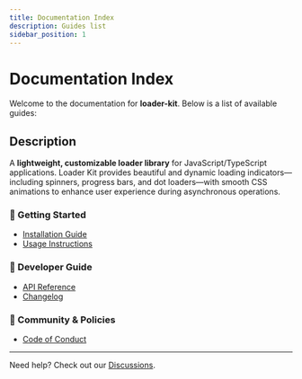 ```yaml
---
title: Documentation Index
description: Guides list
sidebar_position: 1
---
```


# Documentation Index

Welcome to the documentation for **loader-kit**. Below is a list of available guides:

## Description

A **lightweight, customizable loader library** for JavaScript/TypeScript
applications. Loader Kit provides beautiful and dynamic loading indicators—including
spinners, progress bars, and dot loaders—with smooth CSS animations to enhance user
experience during asynchronous operations.

### 📌 Getting Started

- [Installation Guide](./INSTALLATION.md)
- [Usage Instructions](./USAGE.md)
<!-- - [Configuration](..guides/CONFIGURATION.md) -->

### 🔧 Developer Guide

<!-- - [Contributing](./CONTRIBUTING.md) -->

- [API Reference](./API_REFERENCE.md)
- [Changelog](./CHANGELOG.md)

### 📜 Community & Policies

- [Code of Conduct](./CODE_OF_CONDUCT.md)

---

Need help? Check out our
[Discussions](https://github.com/The-Node-Forge/{{loader-kit}}/discussions).
